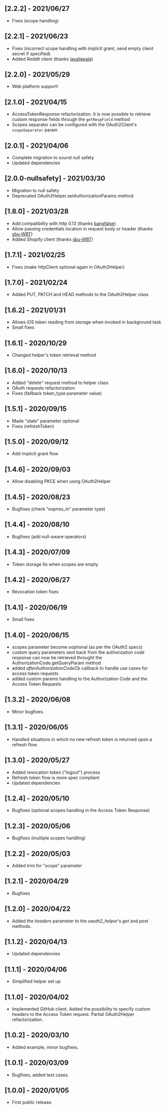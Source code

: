 ## [2.2.2] - 2021/06/27
* Fixes (scope handling)

## [2.2.1] - 2021/06/23
* Fixes (incorrect scope handling with implicit grant, send empty client secret if specified)
* Added Reddit client (thanks [lavalleeale](https://github.com/lavalleeale))
## [2.2.0] - 2021/05/29
* Web platform support!
## [2.1.0] - 2021/04/15
* AccessTokenResponse refactorization. It is now possible to retrieve custom response fields through the ```getRespField``` method
* Scopes separator can be configured with the OAuth2Client's ```scopeSeparator``` param
## [2.0.1] - 2021/04/06
* Complete migration to sound null safety
* Updated dependencies
## [2.0.0-nullsafety] - 2021/03/30
* Migration to null safety
* Deprecated OAuth2Helper.setAuthorizationParams method
## [1.8.0] - 2021/03/28
* Add compatibility with http 0.13 (thanks [bangfalse](https://github.com/bangfalse))
* Allow passing credentials location in request body or header (thanks [sbu-WBT](https://github.com/wbt-solutions))
* Added Shopify client (thanks [sbu-WBT](https://github.com/wbt-solutions))
## [1.7.1] - 2021/02/25
* Fixes (make httpClient optional again in OAuth2Helper)

## [1.7.0] - 2021/02/24
* Added PUT, PATCH and HEAD methods to the OAuth2Helper class

## [1.6.2] - 2021/01/31
* Allows iOS token reading from storage when invoked in background task
* Small fixes

## [1.6.1] - 2020/10/29
* Changed helper's token retrieval method

## [1.6.0] - 2020/10/13
* Added "delete" request method to helper class
* OAuth requests refactorization
* Fixes (fallback token_type parameter value)

## [1.5.1] - 2020/09/15
* Made "state" parameter optional
* Fixes (refreshToken)

## [1.5.0] - 2020/09/12
* Add implicit grant flow

## [1.4.6] - 2020/09/03
* Allow disabling PKCE when using OAuth2Helper

## [1.4.5] - 2020/08/23
* Bugfixes (check "expires_in" parameter type)

## [1.4.4] - 2020/08/10
* Bugfixes (add null-aware operators)

## [1.4.3] - 2020/07/09
* Token storage fix when scopes are empty

## [1.4.2] - 2020/06/27
* Revocation token fixes

## [1.4.1] - 2020/06/19
* Small fixes

## [1.4.0] - 2020/06/15
* scopes parameter become ooptional (as per the OAuth2 specs)
* custom query parameters sent back from the authorization code response can now be retrieved throught the AuthorizationCode.getQueryParam method
* added _afterAuthorizationCodeCb_ callback to handle use cases for access token requests
* added custom params handling to the Authorization Code and the Access Token Requests

## [1.3.2] - 2020/06/08
* Minor bugfixes.

## [1.3.1] - 2020/06/05
* Handled situations in which no new refresh token is returned upon a refresh flow.

## [1.3.0] - 2020/05/27
* Added revocation token ("logout") process
* Refresh token flow is more spec compliant
* Updated dependencies

## [1.2.4] - 2020/05/10
* Bugfixes (optional scopes handling in the Access Token Response)

## [1.2.3] - 2020/05/06
* Bugfixes (multiple scopes handling)

## [1.2.2] - 2020/05/03
* Added trim for "scope" parameter

## [1.2.1] - 2020/04/29
* Bugfixes

## [1.2.0] - 2020/04/22
* Added the _headers_ parameter to the _oauth2_helper_'s _get_ and _post_ methods.

## [1.1.2] - 2020/04/13
* Updated dependencies

## [1.1.1] - 2020/04/06
* Simplified helper set up

## [1.1.0] - 2020/04/02
* Implemented GitHub client. Added the possibility to specify custom headers to the Access Token request. Partial OAuth2Helper refactorization.

## [1.0.2] - 2020/03/10
* Added example, minor bugfixes.

## [1.0.1] - 2020/03/09
* Bugfixes, added test cases.

## [1.0.0] - 2020/01/05
* First public release.
